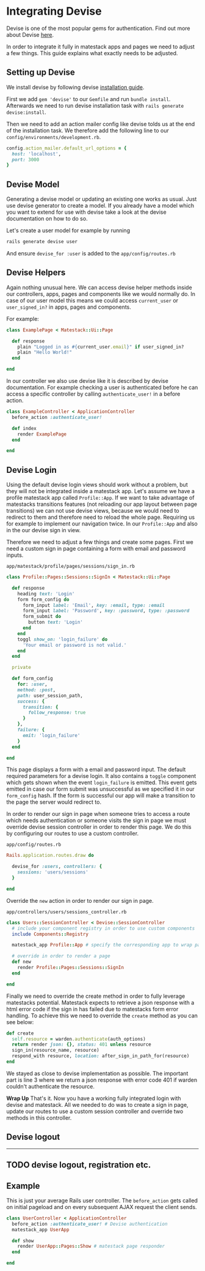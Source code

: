 # Integrating Devise

Devise is one of the most popular gems for authentication. Find out more about Devise [here](https://github.com/plataformatec/devise/).

In order to integrate it fully in matestack apps and pages we need to adjust a few things. This guide explains what exactly needs to be adjusted.

## Setting up Devise

We install devise by following devise [installation guide](https://github.com/plataformatec/devise/#getting-started).

First we add `gem 'devise'` to our `Gemfile` and run `bundle install`. Afterwards we need to run devise installation task with `rails generate devise:install`.

Then we need to add an action mailer config like devise tolds us at the end of the installation task. We therefore add the following line to our `config/environments/development.rb`.

```ruby
config.action_mailer.default_url_options = {
  host: 'localhost',
  port: 3000
}
```

## Devise Model

Generating a devise model or updating an existing one works as usual. Just use devise generator to create a model. If you already have a model which you want to extend for use with devise take a look at the devise documentation on how to do so.

Let's create a user model for example by running
```sh
rails generate devise user
```

And ensure `devise_for :user` is added to the `app/config/routes.rb`

## Devise Helpers

Again nothing unusual here. We can access devise helper methods inside our controllers, apps, pages and components like we would normally do. In case of our user model this means we could access `current_user` or `user_signed_in?` in apps, pages and components.

For example:
```ruby
class ExamplePage < Matestack::Ui::Page

  def response
    plain "Logged in as #{current_user.email}" if user_signed_in?
    plain "Hello World!"
  end

end
```

In our controller we also use devise like it is described by devise documentation. For example checking a user is authenticated before he can access a specific controller by calling `authenticate_user!` in a before action.

```ruby
class ExampleController < ApplicationController
  before_action :authenticate_user!

  def index
    render ExamplePage
  end

end
```

## Devise Login

Using the default devise login views should work without a problem, but they will not be integrated inside a matestack app. Let's assume we have a profile matestack app called `Profile::App`. If we want to take advantage of matestacks transitions features (not reloading our app layout between page transitions) we can not use devise views, because we would need to redirect to them and therefore need to reload the whole page. Requiring us for example to implement our navigation twice. In our `Profile::App` and also in the our devise sign in view.

Therefore we need to adjust a few things and create some pages. First we need a custom sign in page containing a form with email and password inputs.

`app/matestack/profile/pages/sessions/sign_in.rb`
```ruby 
class Profile::Pages::Sessions::SignIn < Matestack::Ui::Page

  def response
    heading text: 'Login'
    form form_config do
      form_input label: 'Email', key: :email, type: :email 
      form_input label: 'Password', key: :password, type: :password 
      form_submit do
        button text: 'Login'
      end
    end
    toggl show_on: 'login_failure' do
      'Your email or password is not valid.'
    end
  end

  private

  def form_config
    for: :user,
    method: :post,
    path: user_session_path,
    success: {
      transition: {
        follow_response: true
      }
    },
    failure: {
      emit: 'login_failure'
    }
  end

end
```

This page displays a form with a email and password input. The default required parameters for a devise login. It also contains a `toggle` component which gets shown when the event `login_failure` is emitted. This event gets emitted in case our form submit was unsuccessful as we specified it in our `form_config` hash. If the form is successful our app will make a transition to the page the server would redirect to.

In order to render our sign in page when someone tries to access a route which needs authentication or someone visits the sign in page we must override devise session controller in order to render this page. We do this by configuring our routes to use a custom controller.

`app/config/routes.rb`
```ruby
Rails.application.routes.draw do

  devise_for :users, controllers: {
    sessions: 'users/sessions'
  }

end
```

Override the `new` action in order to render our sign in page.

`app/controllers/users/sessions_controller.rb`
```ruby
class Users::SessionController < Devise::SessionController
  # include your component registry in order to use custom components
  include Components::Registry

  matestack_app Profile::App # specify the corresponding app to wrap pages in

  # override in order to render a page
  def new
    render Profile::Pages::Sessions::SignIn
  end

end
```

Finally we need to override the create method in order to fully leverage matestacks potential. Matestack expects to retrieve a json response with a html error code if the sign in has failed due to matestacks form error handling. To achieve this we need to override the `create` method as you can see below:

```ruby
def create
  self.resource = warden.authenticate(auth_options)
  return render json: {}, status: 401 unless resource
  sign_in(resource_name, resource)
  respond_with resource, location: after_sign_in_path_for(resource)
end
```

We stayed as close to devise implementation as possible. The important part is line 3 where we return a json response with error code 401 if warden couldn't authenticate the resource.

**Wrap Up**
That's it. Now you have a working fully integrated login with devise and matestack. All we needed to do was to create a sign in page, update our routes to use a custom session controller and override two methods in this controller. 

## Devise logout

----
TODO devise logout, registration etc.
----




## Example

This is just your average Rails user controller. The `before_action` gets called on initial pageload and on every subsequent AJAX request the client sends.

```ruby
class UserController < ApplicationController
  before_action :authenticate_user! # Devise authentication
  matestack_app UserApp

  def show
    render UserApp::Pages::Show # matestack page responder
  end

end
```
